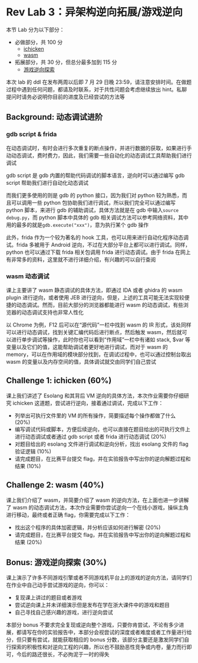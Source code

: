 # Rev Lab 3：异架构逆向拓展/游戏逆向

本节 Lab 分为以下部分：

- 必做部分，共 100 分
  - [ichicken](#challenge-1-ichicken-60)
  - [wasm](#challenge-2-wasm-40)
- 拓展部分，共 30 分，但总分最多加到 115 分
  - [游戏逆向探索](#bonus-30)

本次 lab 的 ddl 在发布两周以后即 7 月 29 日晚 23:59，请注意安排时间。在做题过程中遇到任何问题，都请及时联系，对于共性问题会考虑继续放出 hint。私聊提问时请务必说明你目前的进度及已经尝试的方法等

## Background: 动态调试进阶

### gdb script & frida

在动态调试时，有时会进行多次重复的断点操作，并进行数据的获取，如果进行手动动态调试，费时费力，因此，我们需要一些自动化的动态调试工具帮助我们进行调试

gdb script 是 gdb 内置的帮助代码调试的脚本语言，逆向时可以通过编写 gdb script 帮助我们进行自动化动态调试

而我们更多使用的则是 gdb 的 python 接口，因为我们对 python 较为熟悉，而且可以调用一些 python 包协助我们进行调试，所以我们完全可以通过编写 python 脚本，来进行 gdb 的辅助调试，具体方法就是在 gdb 中输入`source debug.py`，而 python 脚本中具体的 gdb 相关调试方法可以参考网络资料，其中用的最多的就是`gdb.execute("xxx")`，意为执行某个 gdb 操作

此外，frida 作为一个较为著名的 hook 工具，也可以用来进行自动化程序动态调试。frida 多被用于 Android 逆向，不过在大部分平台上都可以进行调试。同样，python 也可以通过下载 frida 相关包调用 frida 进行动态调试。由于 frida 在网上有非常多的资料，这里就不进行详细介绍，有兴趣的可以自行查阅

### wasm 动态调试

课上主要讲了 wasm 静态调试的具体方法，即通过 IDA 或者 ghidra 的 wasm plugin 进行逆向，或者使用 JEB 进行逆向，但是，上述的工具可能无法实现较便捷的动态调试。然而，目前大部分的浏览器都能进行 wasm 的动态调试，有些浏览器的动态调试支持也非常人性化

以 Chrome 为例，F12 后可以在“源代码”一栏中找到 wasm 的 IR 形式，该处同样可以进行动态调试，找到关键汇编代码后进行断点，然后触发 wasm，然后就可以进行单步调试等操作，此时你也可以看到“作用域”一栏中有诸如 stack, \$var 等变量以及它们的值，这能帮助调试者更好地进行调试，而对于 wasm 的 memory，可以在作用域的模块部分找到，在调试过程中，也可以通过控制台取出 wasm 的变量以及内存空间的值，具体调试就交由同学们自己尝试

## Challenge 1: ichicken (60%)

课上我们讲述了 Esolang 和其背后 VM 逆向的具体方法，本次作业需要你仔细研究 ichicken 这道题，尝试进行逆向，接着通过调试，完成以下工作：

- 列举出可执行文件里的 VM 的所有操作，简要描述每个操作都做了什么 (20%)
- 编写调试代码或脚本，方便后续逆向，也可以直接在题目给出的可执行文件上进行动态调试或者通过 gdb script 或者 frida 进行动态调试 (20%)
- 对题目给出的 esolang 文件进行调试和逆向分析，找出 esolang 文件的 flag 验证逻辑 (10%)
- 请完成题目，在比赛平台提交 flag，并在实验报告中写出你的逆向解题过程和结果 (10%)

## Challenge 2: wasm (40%)

课上我们介绍了 wasm，并简要介绍了 wasm 的逆向方法，在上面也进一步讲解了 wasm 的动态调试方法，本次作业需要你尝试逆向一个在线小游戏，操纵主角进行移动，最终或者正确 flag，你需要完成以下工作：

- 找出这个程序的具体加密逻辑，并分析应该如何进行解密 (20%)
- 请完成题目，在比赛平台提交 flag，并在实验报告中写出你的逆向解题过程和结果 (20%)

## Bonus: 游戏逆向探索 (30%)

课上演示了许多不同游戏引擎或者不同游戏机平台上的游戏的逆向方法，请同学们在作业中自己动手尝试游戏的逆向，你可以：

- 复现课上讲过的题目或者游戏
- 尝试逆向课上并未详细演示但是发布在学在浙大课件中的游戏和题目
- 自己寻找自己感兴趣的游戏，进行逆向尝试

本部分 bonus 不要求完全复现或逆向整个游戏，只要你肯尝试，不论有多少进展，都请写在你的实验报告中，本部分会视尝试的深度或者难度或者工作量进行给分，但只要有尝试，就能获取相应的 bonus 分数，该部分主要还是激发同学们自行探索的积极性和对逆向工程的兴趣，所以也不鼓励恶性竞争或内卷，量力而行即可，今后的路还很长，不必拘泥于一时的得失
